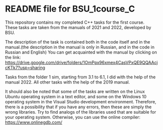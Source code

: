 # README file for BSU_1course_C
This repository contains my completed C++ tasks for the first course. These tasks are taken from the manuals of 2021 and 2022, developed by BSU.

The description of the task is contained both in the code itself and in the manual.(the description in the manual is only in Russian, and in the code in Russian and English) You can get acquainted with the manual by clicking on the link: 
https://drive.google.com/drive/folders/1OmPpx96xmex4CasVPxQE9QQAAcjcKTk7?usp=sharing

Tasks from the folder 1 sim, starting from 3.1 to 6.1, I did with the help of the manual 2022. All other tasks with the help of the 2019 manual.

It should also be noted that some of the tasks are written on the Linux Ubuntu operating system in a text editor, and some on the Windows 10 operating system in the Visual Studio development environment. Therefore, there is a possibility that if you have any errors, then these are simply the wrong libraries. Try to find analogs of the libraries used that are suitable for your operating system. 
Otherwise, you can use the online compiler: 
https://www.onlinegdb.com/
